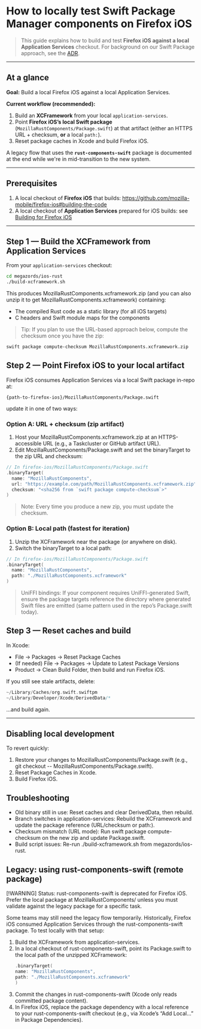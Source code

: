 # How to locally test Swift Package Manager components on Firefox iOS

> This guide explains how to build and test **Firefox iOS against a local Application Services** checkout.
> For background on our Swift Package approach, see the [ADR](../adr/0003-swift-packaging.md).

---

## At a glance

**Goal:** Build a local Firefox iOS against a local Application Services.

**Current workflow (recommended):**

1. Build an **XCFramework** from your local `application-services`.
2. Point **Firefox iOS’s local Swift package** (`MozillaRustComponents/Package.swift`) at that artifact (either an HTTPS URL + checksum, **or** a local `path:`).
3. Reset package caches in Xcode and build Firefox iOS.

A legacy flow that uses the **`rust-components-swift`** package is documented at the end while we're in mid-transition to the new system.

---

## Prerequisites

1. A local checkout of **Firefox iOS** that builds: <https://github.com/mozilla-mobile/firefox-ios#building-the-code>
2. A local checkout of **Application Services** prepared for iOS builds: see [Building for Firefox iOS](../building.md#building-for-firefox-ios)

---

## Step 1 — Build the XCFramework from Application Services

From your `application-services` checkout:

```bash
cd megazords/ios-rust
./build-xcframework.sh
```

This produces MozillaRustComponents.xcframework.zip (and you can also unzip it to get MozillaRustComponents.xcframework) containing:

- The compiled Rust code as a static library (for all iOS targets)
- C headers and Swift module maps for the components

> Tip: If you plan to use the URL-based approach below, compute the checksum once you have the zip:

```bash
swift package compute-checksum MozillaRustComponents.xcframework.zip
```

## Step 2 — Point Firefox iOS to your local artifact

Firefox iOS consumes Application Services via a local Swift package in-repo at:

```
{path-to-firefox-ios}/MozillaRustComponents/Package.swift
```

update it in one of two ways:

### Option A: URL + checksum (zip artifact)

1. Host your MozillaRustComponents.xcframework.zip at an HTTPS-accessible URL (e.g., a Taskcluster or GitHub artifact URL).
2. Edit MozillaRustComponents/Package.swift and set the binaryTarget to the zip URL and checksum:

```swift
// In firefox-ios/MozillaRustComponents/Package.swift
.binaryTarget(
  name: "MozillaRustComponents",
  url: "https://example.com/path/MozillaRustComponents.xcframework.zip",
  checksum: "<sha256 from `swift package compute-checksum`>"
)
```

> Note: Every time you produce a new zip, you must update the checksum.

### Option B: Local path (fastest for iteration)

1. Unzip the XCFramework near the package (or anywhere on disk).
2. Switch the binaryTarget to a local path:

```swift
// In firefox-ios/MozillaRustComponents/Package.swift
.binaryTarget(
  name: "MozillaRustComponents",
  path: "./MozillaRustComponents.xcframework"
)
```

> UniFFI bindings: If your component requires UniFFI-generated Swift, ensure the package targets reference the directory where generated Swift files are emitted (same pattern used in the repo’s Package.swift today).

## Step 3 — Reset caches and build

In Xcode:

- File → Packages → Reset Package Caches
- (If needed) File → Packages → Update to Latest Package Versions
- Product → Clean Build Folder, then build and run Firefox iOS.

If you still see stale artifacts, delete:

```swift
~/Library/Caches/org.swift.swiftpm
~/Library/Developer/Xcode/DerivedData/*
```

…and build again.

---

## Disabling local development

To revert quickly:

1. Restore your changes to MozillaRustComponents/Package.swift (e.g., git checkout -- MozillaRustComponents/Package.swift).
2. Reset Package Caches in Xcode.
3. Build Firefox iOS.

## Troubleshooting

- Old binary still in use: Reset caches and clear DerivedData, then rebuild.
- Branch switches in application-services: Rebuild the XCFramework and update the package reference (URL/checksum or path:).
- Checksum mismatch (URL mode): Run swift package compute-checksum on the new zip and update Package.swift.
- Build script issues: Re-run ./build-xcframework.sh from megazords/ios-rust.

## Legacy: using rust-components-swift (remote package)

[!WARNING]
Status: rust-components-swift is deprecated for Firefox iOS. Prefer the local package at MozillaRustComponents/ unless you must validate against the legacy package for a specific task.

Some teams may still need the legacy flow temporarily. Historically, Firefox iOS consumed Application Services through the rust-components-swift package. To test locally with that setup:

1. Build the XCFramework from application-services.
2. In a local checkout of rust-components-swift, point its Package.swift to the local path of the unzipped XCFramework:
   ```swift
   .binaryTarget(
   name: "MozillaRustComponents",
   path: "./MozillaRustComponents.xcframework"
   )
   ```
3. Commit the changes in rust-components-swift (Xcode only reads committed package content).
4. In Firefox iOS, replace the package dependency with a local reference to your rust-components-swift checkout (e.g., via Xcode’s “Add Local…” in Package Dependencies).
